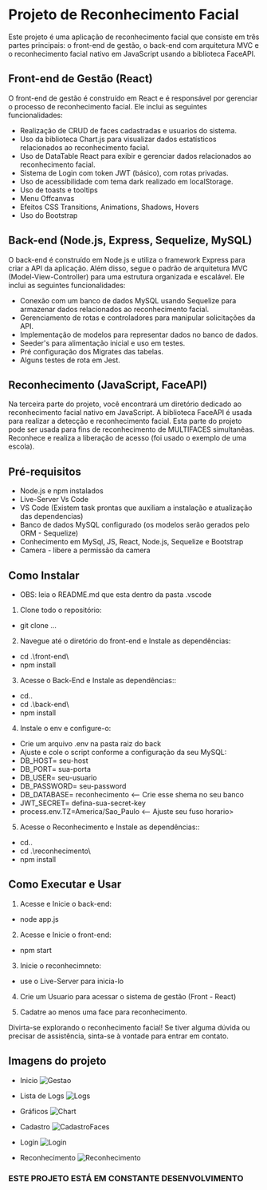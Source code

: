 # Projeto de Reconhecimento Facial

Este projeto é uma aplicação de reconhecimento facial que consiste em três partes principais: o front-end de gestão, o back-end com arquitetura MVC e o reconhecimento facial nativo em JavaScript usando a biblioteca FaceAPI.

## Front-end de Gestão (React)

O front-end de gestão é construído em React e é responsável por gerenciar o processo de reconhecimento facial. Ele inclui as seguintes funcionalidades:

- Realização de CRUD de faces cadastradas e usuarios do sistema.
- Uso da biblioteca Chart.js para visualizar dados estatísticos relacionados ao reconhecimento facial.
- Uso de DataTable React para exibir e gerenciar dados relacionados ao reconhecimento facial.
- Sistema de Login com token JWT (básico), com rotas privadas.
- Uso de acessibilidade com tema dark realizado em localStorage.
- Uso de toasts e tooltips
- Menu Offcanvas 
- Efeitos CSS Transitions, Animations, Shadows, Hovers
- Uso do Bootstrap

## Back-end (Node.js, Express, Sequelize, MySQL)

O back-end é construído em Node.js e utiliza o framework Express para criar a API da aplicação. Além disso, segue o padrão de arquitetura MVC (Model-View-Controller) para uma estrutura organizada e escalável. Ele inclui as seguintes funcionalidades:

- Conexão com um banco de dados MySQL usando Sequelize para armazenar dados relacionados ao reconhecimento facial.
- Gerenciamento de rotas e controladores para manipular solicitações da API.
- Implementação de modelos para representar dados no banco de dados.
- Seeder's para alimentação inicial e uso em testes.
- Pré configuração dos Migrates das tabelas.
- Alguns testes de rota em Jest. 

## Reconhecimento (JavaScript, FaceAPI)

Na terceira parte do projeto, você encontrará um diretório dedicado ao reconhecimento facial nativo em JavaScript. A biblioteca FaceAPI é usada para realizar a detecção e reconhecimento facial. Esta parte do projeto pode ser usada para fins de reconhecimento de MULTIFACES simultanêas. Reconhece e realiza a liberação de acesso (foi usado o exemplo de uma escola).

## Pré-requisitos

- Node.js e npm instalados
- Live-Server Vs Code
- VS Code (Existem task prontas que auxiliam a instalação e atualização das dependencias)
- Banco de dados MySQL configurado (os modelos serão gerados pelo ORM - Sequelize)
- Conhecimento em MySql, JS, React, Node.js, Sequelize e Bootstrap
- Camera - libere a permissão da camera

## Como Instalar

- OBS: leia o README.md que esta dentro da pasta .vscode

1. Clone todo o repositório:
- git clone ...

2. Navegue até o diretório do front-end e Instale as dependências:
- cd .\front-end\
- npm install

3. Acesse o Back-End e Instale as dependências::
- cd..
- cd .\back-end\
- npm install

4. Instale o env e configure-o:
- Crie um arquivo .env na pasta raiz do back
- Ajuste e cole o script conforme a configuração da seu MySQL:
- DB_HOST= seu-host
- DB_PORT= sua-porta
- DB_USER= seu-usuario
- DB_PASSWORD= seu-password
- DB_DATABASE= reconhecimento  <-- Crie esse shema no seu banco
- JWT_SECRET= defina-sua-secret-key
- process.env.TZ=America/Sao_Paulo <-- Ajuste seu fuso horario>

5. Acesse o Reconhecimento e Instale as dependências::
- cd..
- cd .\reconhecimento\
- npm install

## Como Executar e Usar

1. Acesse e Inicie o back-end:
- node app.js

2. Acesse e Inicie o front-end:
- npm start

3. Inicie o reconhecimneto:
- use o Live-Server para inicia-lo

4. Crie um Usuario para acessar o sistema de gestão (Front - React)

5. Cadatre ao menos uma face para reconhecimento.

Divirta-se explorando o reconhecimento facial! Se tiver alguma dúvida ou precisar de assistência, sinta-se à vontade para entrar em contato.

## Imagens do projeto

- Inicio
![Gestao](./info-images/Gestao.png)

- Lista de Logs
![Logs](./info-images/Logs.png)

- Gráficos
![Chart](./info-images/Chart.png)

- Cadastro
![CadastroFaces](./info-images/CadastroFaces.png)

- Login
![Login](./info-images/Login.png)

- Reconhecimento
![Reconhecimento](./info-images/Reconhecimento.png)

### ESTE PROJETO ESTÁ EM CONSTANTE DESENVOLVIMENTO